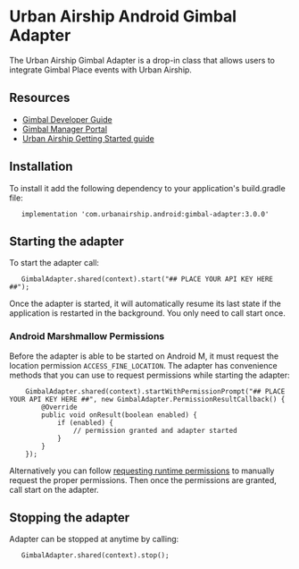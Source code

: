 # Urban Airship Android Gimbal Adapter

The Urban Airship Gimbal Adapter is a drop-in class that allows users to integrate Gimbal Place events with
Urban Airship.

## Resources
- [Gimbal Developer Guide](https://gimbal.com/doc/android/v4/devguide.html)
- [Gimbal Manager Portal](https://manager.gimbal.com)
- [Urban Airship Getting Started guide](https://docs.airship.com/platform/android/getting-started/)

## Installation

To install it add the following dependency to your application's build.gradle file:
```
   implementation 'com.urbanairship.android:gimbal-adapter:3.0.0'
```

## Starting the adapter

To start the adapter call:
```
   GimbalAdapter.shared(context).start("## PLACE YOUR API KEY HERE ##");
```

Once the adapter is started, it will automatically resume its last state if
the application is restarted in the background. You only need to call start
once.

### Android Marshmallow Permissions

Before the adapter is able to be started on Android M, it must request the location permission
``ACCESS_FINE_LOCATION``. The adapter has convenience methods that you can use to request permissions while
starting the adapter:
```
    GimbalAdapter.shared(context).startWithPermissionPrompt("## PLACE YOUR API KEY HERE ##", new GimbalAdapter.PermissionResultCallback() {
        @Override
        public void onResult(boolean enabled) {
            if (enabled) {
                // permission granted and adapter started
            }
        }
    });
```

Alternatively you can follow [requesting runtime permissions](https://developer.android.com/training/permissions/requesting.html)
to manually request the proper permissions. Then once the permissions are granted, call start on the adapter.

## Stopping the adapter

Adapter can be stopped at anytime by calling:
```
   GimbalAdapter.shared(context).stop();
```
